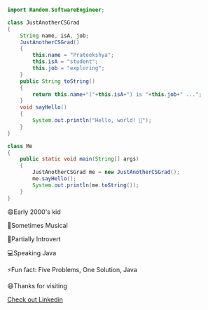 ````java

import Random.SoftwareEngineer;

class JustAnotherCSGrad
{
    String name, isA, job;
    JustAnotherCSGrad()
    {
        this.name = "Prateekshya";
        this.isA = "student";
        this.job = "exploring";
    }
    public String toString()
    {
        return this.name+"("+this.isA+") is "+this.job+" ...";
    }
    void sayHello()
    {
        System.out.println("Hello, world! 👋");
    }
}

class Me
{
    public static void main(String[] args)
    {
        JustAnotherCSGrad me = new JustAnotherCSGrad();
        me.sayHello();
        System.out.println(me.toString());
    }
}

````

<p>😄Early 2000's kid</p>
<p>🎹Sometimes Musical</p>
<p>🤔Partially Introvert</p>
<p>💻Speaking Java</p>
<p>⚡Fun fact: Five Problems, One Solution, Java</p>
<p>😄Thanks for visiting</p>

<a href="https://www.linkedin.com/in/prateekshya-priyadarshini/">Check out Linkedin</a>



<!--
**prateekshyap/prateekshyap** is a ✨ _special_ ✨ repository because its `README.md` (this file) appears on your GitHub profile.

Here are some ideas to get you started:

- 🔭 I’m currently working on ...
- 🌱 I’m currently learning ...
- 👯 I’m looking to collaborate on ...
- 🤔 I’m looking for help with ...
- 💬 Ask me about ...
- 📫 How to reach me: ...
- 😄 Pronouns: ...
- ⚡ Fun fact: ...
-->
